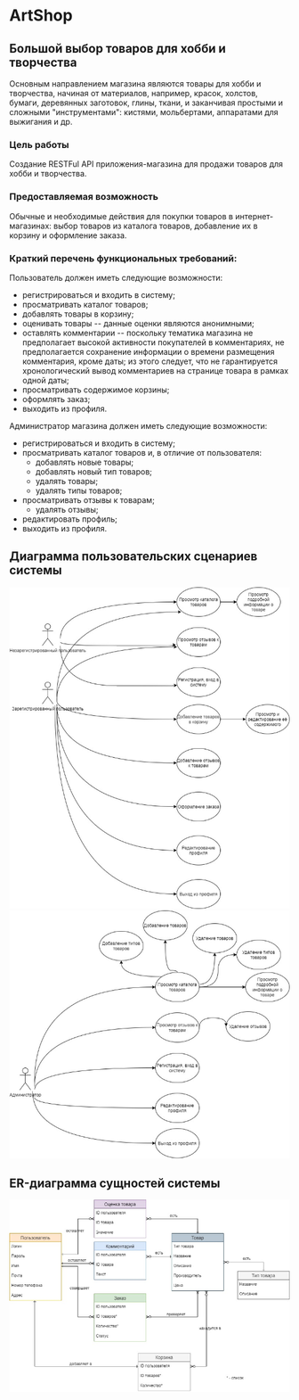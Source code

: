 # ArtShop
## Большой выбор товаров для хобби и творчества
Основным направлением магазина являются товары для хобби и творчества, начиная от материалов, например, красок, холстов, бумаги, деревянных заготовок, глины, ткани, и заканчивая простыми и сложными "инструментами": кистями, мольбертами, аппаратами для выжигания и др.
### Цель работы
Создание RESTFul API приложения-магазина для продажи товаров для хобби и творчества.
### Предоставляемая возможность
Обычные и необходимые действия для покупки товаров в интернет-магазинах: выбор товаров из каталога товаров, добавление их в корзину и оформление заказа.
### Краткий перечень функциональных требований:
Пользователь должен иметь следующие возможности:
* регистрироваться и входить в систему;
* просматривать каталог товаров;
* добавлять товары в корзину;
* оценивать товары -- данные оценки являются анонимными;
* оставлять комментарии -- поскольку тематика магазина не предполагает высокой активности покупателей в комментариях, не предполагается сохранение информации о времени размещения комментария, кроме даты; из этого следует, что не гарантируется хронологический вывод комментариев на странице товара в рамках одной даты; 
* просматривать содержимое корзины;
* оформлять заказ;
* выходить из профиля.

Администратор магазина должен иметь следующие возможности:
* регистрироваться и входить в систему;
* просматривать каталог товаров и, в отличие от пользователя:
    + добавлять новые товары;
    + добавлять новый тип товаров;
    + удалять товары;
	+ удалять типы товаров;
* просматривать отзывы к товарам;
    + удалять отзывы;
* редактировать профиль;
* выходить из профиля.


## Диаграмма пользовательских сценариев системы
![use-case1](/docs/images/case1.jpg "Сценарии использования у Пользователя")
![use-case2](/docs/images/case2.jpg "Сценарии использования у Администратора")

## ER-диаграмма сущностей системы
![model](/docs/images/er.jpg "Диаграмма сущностей в нотации crow's foot")